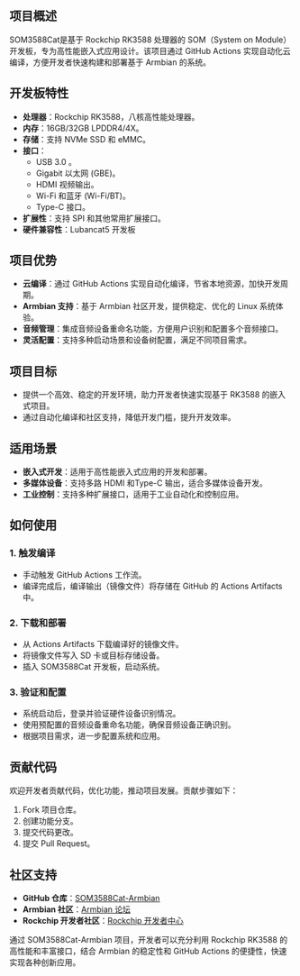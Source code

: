 ## 项目概述
SOM3588Cat是基于 Rockchip RK3588 处理器的 SOM（System on Module）开发板，专为高性能嵌入式应用设计。该项目通过 GitHub Actions 实现自动化云编译，方便开发者快速构建和部署基于 Armbian 的系统。

## 开发板特性

- **处理器**：Rockchip RK3588，八核高性能处理器。
- **内存**：16GB/32GB LPDDR4/4X。
- **存储**：支持 NVMe SSD 和 eMMC。
- **接口**：
  - USB 3.0 。
  - Gigabit 以太网 (GBE)。
  - HDMI 视频输出。
  - Wi-Fi 和蓝牙 (Wi-Fi/BT)。
  - Type-C 接口。
- **扩展性**：支持 SPI 和其他常用扩展接口。
- **硬件兼容性**：Lubancat5 开发板

## 项目优势

- **云编译**：通过 GitHub Actions 实现自动化编译，节省本地资源，加快开发周期。
- **Armbian 支持**：基于 Armbian 社区开发，提供稳定、优化的 Linux 系统体验。
- **音频管理**：集成音频设备重命名功能，方便用户识别和配置多个音频接口。
- **灵活配置**：支持多种启动场景和设备树配置，满足不同项目需求。

## 项目目标

- 提供一个高效、稳定的开发环境，助力开发者快速实现基于 RK3588 的嵌入式项目。
- 通过自动化编译和社区支持，降低开发门槛，提升开发效率。

## 适用场景

- **嵌入式开发**：适用于高性能嵌入式应用的开发和部署。
- **多媒体设备**：支持多路 HDMI 和Type-C 输出，适合多媒体设备开发。
- **工业控制**：支持多种扩展接口，适用于工业自动化和控制应用。

## 如何使用

### 1. 触发编译

- 手动触发 GitHub Actions 工作流。
- 编译完成后，编译输出（镜像文件）将存储在 GitHub 的 Actions Artifacts 中。

### 2. 下载和部署

- 从 Actions Artifacts 下载编译好的镜像文件。
- 将镜像文件写入 SD 卡或目标存储设备。
- 插入 SOM3588Cat 开发板，启动系统。

### 3. 验证和配置

- 系统启动后，登录并验证硬件设备识别情况。
- 使用预配置的音频设备重命名功能，确保音频设备正确识别。
- 根据项目需求，进一步配置系统和应用。

## 贡献代码

欢迎开发者贡献代码，优化功能，推动项目发展。贡献步骤如下：

1. Fork 项目仓库。
2. 创建功能分支。
3. 提交代码更改。
4. 提交 Pull Request。

## 社区支持

- **GitHub 仓库**：[SOM3588Cat-Armbian](https://github.com/YANXIAOXIH/SOM3588Cat-Armbian)
- **Armbian 社区**：[Armbian 论坛](https://forum.armbian.com/)
- **Rockchip 开发者社区**：[Rockchip 开发者中心](https://www.rock-chips.com/)

通过 SOM3588Cat-Armbian 项目，开发者可以充分利用 Rockchip RK3588 的高性能和丰富接口，结合 Armbian 的稳定性和 GitHub Actions 的便捷性，快速实现各种创新应用。

